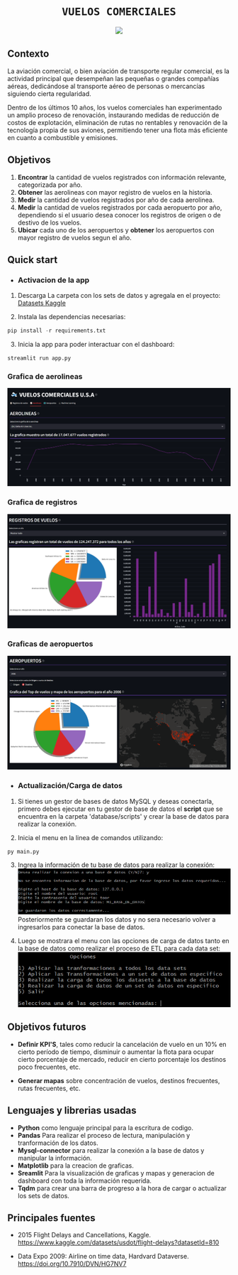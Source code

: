 # <h1 align="center">**`VUELOS COMERCIALES`**</h1>

<p align="center">
<img src="https://images-wixmp-ed30a86b8c4ca887773594c2.wixmp.com/f/bc0a4715-c860-464f-88e4-3045f9106b4c/d8kgg6n-59fc17d1-aad2-47f0-b036-2a7c522dd403.png?token=eyJ0eXAiOiJKV1QiLCJhbGciOiJIUzI1NiJ9.eyJzdWIiOiJ1cm46YXBwOjdlMGQxODg5ODIyNjQzNzNhNWYwZDQxNWVhMGQyNmUwIiwiaXNzIjoidXJuOmFwcDo3ZTBkMTg4OTgyMjY0MzczYTVmMGQ0MTVlYTBkMjZlMCIsIm9iaiI6W1t7InBhdGgiOiJcL2ZcL2JjMGE0NzE1LWM4NjAtNDY0Zi04OGU0LTMwNDVmOTEwNmI0Y1wvZDhrZ2c2bi01OWZjMTdkMS1hYWQyLTQ3ZjAtYjAzNi0yYTdjNTIyZGQ0MDMucG5nIn1dXSwiYXVkIjpbInVybjpzZXJ2aWNlOmZpbGUuZG93bmxvYWQiXX0.G6xjMhhhbjE4SigACvtsuhQDCWDfAMHqSFvVTdQl8mk"   
height="400">
</p>

## **Contexto**

La aviación comercial, o bien aviación de transporte regular comercial, es la actividad principal que desempeñan las pequeñas o grandes compañías aéreas, dedicándose al transporte aéreo de personas o mercancías siguiendo cierta regularidad. 

Dentro de los últimos 10 años, los vuelos comerciales han experimentado un amplio proceso de renovación, instaurando medidas de reducción de costos de explotación, eliminación de rutas no rentables y renovación de la tecnología propia de sus aviones, permitiendo tener una flota más eficiente en cuanto a combustible y emisiones.

## **Objetivos**

1. **Encontrar** la cantidad de vuelos registrados con información relevante, categorizada por año.
2. **Obtener** las aerolineas con mayor registro de vuelos en la historia.
3. **Medir** la cantidad de vuelos registrados por año de cada aerolinea.
4. **Medir** la cantidad de vuelos registrados por cada aeropuerto por año, dependiendo si el usuario desea conocer los registros de origen o de destivo de los vuelos.
5. **Ubicar** cada uno de los aeropuertos y **obtener** los aeropuertos con mayor registro de vuelos segun el año.

## **Quick start**
- ### Activacion de la app

1. Descarga La carpeta con los sets de datos y agregala en el proyecto: [Datasets Kaggle](https://www.kaggle.com/datasets/juanrs26/vuelos-comerciales/data)

2. Instala las dependencias necesarias:
```python
pip install -r requirements.txt
```

3. Inicia la app para poder interactuar con el dashboard:
```python
streamlit run app.py
```
### **Grafica de aerolineas**
![Imagen de las aerolineas](images/airlines.png)
### **Grafica de registros**
![Imagen del registro de vuelos](images/registro_de_vuelos.png)
### **Graficas de aeropuertos**
![Imagen de los aeropuertos](images/airports.png)

- ### Actualización/Carga de datos

1. Si tienes un gestor de bases de datos MySQL y deseas conectarla, primero debes ejecutar en tu gestor de base de datos el **script** que se encuentra en la carpeta 'database/scripts' y crear la base de datos para realizar la conexión. 

2. Inicia el menu en la linea de comandos utilizando:
```python
py main.py
```

3. Ingrea la información de tu base de datos para realizar la conexión:
![Imagen de conexión a la base de datos](images/info_database.png)
Posteriormente se guardaran los datos y no sera necesario volver a ingresarlos para conectar la base de datos.

4. Luego se mostrara el menu con las opciones de carga de datos tanto en la base de datos como realizar el proceso de ETL para cada data set:<br>
![Imagen de menu](images/menu.png)

## **Objetivos futuros**

- **Definir KPI'S**, tales como reducir la cancelación de vuelo en un 10% en cierto período de tiempo, disminuir o aumentar la flota para ocupar cierto porcentaje de mercado, reducir en cierto porcentaje los destinos poco frecuentes, etc.

- **Generar mapas** sobre concentración de vuelos, destinos frecuentes, rutas frecuentes, etc.

## **Lenguajes y librerias usadas**

- **Python** como lenguaje principal para la escritura de codigo.
- **Pandas** Para realizar el proceso de lectura, manipulación y tranformación de los datos.
- **Mysql-connector** para realizar la conexión a la base de datos y manipular la información.
- **Matplotlib** para la creacion de graficas.
- **Sreamlit** Para la visualización de graficas y mapas y generacion de dashboard con toda la información requerida.
- **Tqdm** para crear una barra de progreso a la hora de cargar o actualizar los sets de datos.

## **Principales fuentes**

- 2015 Flight Delays and Cancellations, Kaggle. 
https://www.kaggle.com/datasets/usdot/flight-delays?datasetId=810

- Data Expo 2009: Airline on time data, Hardvard Dataverse. 
https://doi.org/10.7910/DVN/HG7NV7